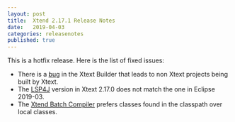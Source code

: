 ```yaml
---
layout: post
title:  Xtend 2.17.1 Release Notes
date:   2019-04-03
categories: releasenotes
published: true
---
```


This is a hotfix release. Here is the list of fixed issues:

- There is a [bug](https://bugs.eclipse.org/bugs/show_bug.cgi?id=545343) in the Xtext Builder that leads to non Xtext projects being built by Xtext.
- The [LSP4J](https://github.com/eclipse/xtext-core/issues/1059) version in Xtext 2.17.0 does not match the one in Eclipse 2019-03.
- The [Xtend Batch Compiler](https://github.com/eclipse/xtext-xtend/issues/750) prefers classes found in the classpath over local classes.